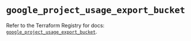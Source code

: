 # `google_project_usage_export_bucket`

Refer to the Terraform Registry for docs: [`google_project_usage_export_bucket`](https://registry.terraform.io/providers/hashicorp/google-beta/5.38.0/docs/resources/google_project_usage_export_bucket).

